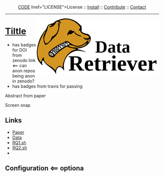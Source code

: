 <p align=center><a 
href="https://github.com/ai-se/perfect-repo">CODE</a>
href="LICENSE">License</a> :: <a 
href="INSTALL.md">Install</a> :: <a
href="CODE_OF_CONDUCT.md">Contribute</a> :: <a 
href="CONTACT.md">Contact</a>   </p><hr>

<img src="etc/img/header.png" align=right width=400>

# [Tiltle](etc/pdf/paper.pdf)
  - has badges for DOI from zenodo link <== can anon repos being anon in zenodo?
  - has badges from travis for passing

Abstract from paper

Screen snap

## Links 
  - [Paper](etc/pdf/paper.pdf)
  - [Data](data/README.md)
  - [RQ1.sh](doc/RQ1.sh)
  - [RQ2.sh](doc/RQ2.sh) 
  -   
  
## Configuration <== optiona
